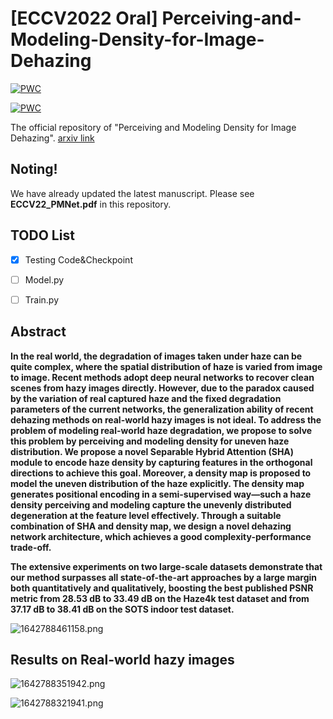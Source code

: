 # [ECCV2022 Oral] Perceiving-and-Modeling-Density-for-Image-Dehazing 

[![PWC](https://img.shields.io/endpoint.svg?url=https://paperswithcode.com/badge/perceiving-and-modeling-density-is-all-you/image-dehazing-on-sots-indoor)](https://paperswithcode.com/sota/image-dehazing-on-sots-indoor?p=perceiving-and-modeling-density-is-all-you)

[![PWC](https://img.shields.io/endpoint.svg?url=https://paperswithcode.com/badge/perceiving-and-modeling-density-is-all-you/image-dehazing-on-haze4k)](https://paperswithcode.com/sota/image-dehazing-on-haze4k?p=perceiving-and-modeling-density-is-all-you)

The official repository of "Perceiving and Modeling Density for Image Dehazing". [arxiv link](https://arxiv.org/abs/2111.09733)

## Noting!
We have already updated the latest manuscript. Please see **ECCV22_PMNet.pdf** in this repository.

## TODO List
- [X] Testing Code&Checkpoint
- [ ] Model.py
- [ ] Train.py


## Abstract
**In the real world, the degradation of images taken under haze can be quite complex, where the spatial distribution of haze is varied from image to image. Recent methods adopt deep neural networks to recover clean scenes from hazy images directly. However, due to the paradox caused by the variation of real captured haze and the fixed degradation parameters of the current networks, the generalization ability of recent dehazing methods on real-world hazy images is not ideal. To address the problem of modeling real-world haze degradation, we propose to solve this problem by perceiving and modeling density for uneven haze distribution. We propose a novel Separable Hybrid Attention (SHA) module to encode haze density by capturing features in the orthogonal directions to achieve this goal. Moreover, a density map is proposed to model the uneven distribution of the haze explicitly. The density map generates positional encoding in a semi-supervised way—such a haze density perceiving and modeling capture the unevenly distributed degeneration at the feature level effectively. Through a suitable combination of SHA and density map, we design a novel dehazing network architecture, which achieves a good complexity-performance trade-off.**

**The extensive experiments on two large-scale datasets demonstrate that our method surpasses all state-of-the-art approaches by a large margin both quantitatively and qualitatively, boosting the best published PSNR metric from 28.53 dB to 33.49 dB on the Haze4k test dataset and from 37.17 dB to 38.41 dB on the SOTS indoor test dataset.**



![1642788461158.png](./img/1642788461158.png)





## Results on Real-world hazy images

![1642788351942.png](./img/1642788351942.png)


![1642788321941.png](./img/1642788321941.png)
